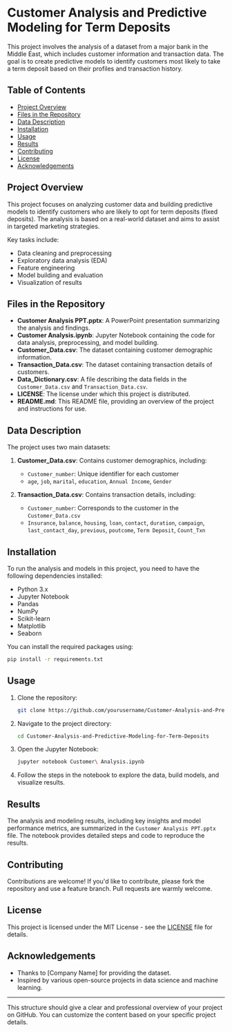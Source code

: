 # Customer Analysis and Predictive Modeling for Term Deposits
This project involves the analysis of a dataset from a major bank in the Middle East, which includes customer information and transaction data. The goal is to create predictive models to identify customers most likely to take a term deposit based on their profiles and transaction history.

## Table of Contents
- [Project Overview](#project-overview)
- [Files in the Repository](#files-in-the-repository)
- [Data Description](#data-description)
- [Installation](#installation)
- [Usage](#usage)
- [Results](#results)
- [Contributing](#contributing)
- [License](#license)
- [Acknowledgements](#acknowledgements)

## Project Overview
This project focuses on analyzing customer data and building predictive models to identify customers who are likely to opt for term deposits (fixed deposits). The analysis is based on a real-world dataset and aims to assist in targeted marketing strategies.

Key tasks include:
- Data cleaning and preprocessing
- Exploratory data analysis (EDA)
- Feature engineering
- Model building and evaluation
- Visualization of results

## Files in the Repository

- **Customer Analysis PPT.pptx**: A PowerPoint presentation summarizing the analysis and findings.
- **Customer Analysis.ipynb**: Jupyter Notebook containing the code for data analysis, preprocessing, and model building.
- **Customer_Data.csv**: The dataset containing customer demographic information.
- **Transaction_Data.csv**: The dataset containing transaction details of customers.
- **Data_Dictionary.csv**: A file describing the data fields in the `Customer_Data.csv` and `Transaction_Data.csv`.
- **LICENSE**: The license under which this project is distributed.
- **README.md**: This README file, providing an overview of the project and instructions for use.

## Data Description
The project uses two main datasets:

1. **Customer_Data.csv**: Contains customer demographics, including:
   - `Customer_number`: Unique identifier for each customer
   - `age`, `job`, `marital`, `education`, `Annual Income`, `Gender`
   
2. **Transaction_Data.csv**: Contains transaction details, including:
   - `Customer_number`: Corresponds to the customer in the `Customer_Data.csv`
   - `Insurance`, `balance`, `housing`, `loan`, `contact`, `duration`, `campaign`, `last_contact_day`, `previous`, `poutcome`, `Term Deposit`, `Count_Txn`

## Installation

To run the analysis and models in this project, you need to have the following dependencies installed:

- Python 3.x
- Jupyter Notebook
- Pandas
- NumPy
- Scikit-learn
- Matplotlib
- Seaborn

You can install the required packages using:

```bash
pip install -r requirements.txt
```

## Usage

1. Clone the repository:
   ```bash
   git clone https://github.com/yourusername/Customer-Analysis-and-Predictive-Modeling-for-Term-Deposits.git
   ```
2. Navigate to the project directory:
   ```bash
   cd Customer-Analysis-and-Predictive-Modeling-for-Term-Deposits
   ```
3. Open the Jupyter Notebook:
   ```bash
   jupyter notebook Customer\ Analysis.ipynb
   ```
4. Follow the steps in the notebook to explore the data, build models, and visualize results.

## Results

The analysis and modeling results, including key insights and model performance metrics, are summarized in the `Customer Analysis PPT.pptx` file. The notebook provides detailed steps and code to reproduce the results.

## Contributing

Contributions are welcome! If you'd like to contribute, please fork the repository and use a feature branch. Pull requests are warmly welcome.

## License

This project is licensed under the MIT License - see the [LICENSE](LICENSE) file for details.

## Acknowledgements

- Thanks to [Company Name] for providing the dataset.
- Inspired by various open-source projects in data science and machine learning.

---

This structure should give a clear and professional overview of your project on GitHub. You can customize the content based on your specific project details.

